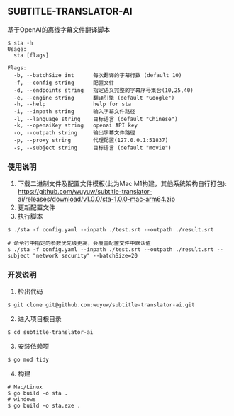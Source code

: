 ## SUBTITLE-TRANSLATOR-AI

基于OpenAI的离线字幕文件翻译脚本
```
$ sta -h
Usage:
  sta [flags]

Flags:
  -b, --batchSize int      每次翻译的字幕行数 (default 10)
  -f, --config string      配置文件
  -d, --endpoints string   指定语义完整的字幕序号集合(10,25,40)
  -e, --engine string      翻译引擎 (default "Google")
  -h, --help               help for sta
  -i, --inpath string      输入字幕文件路径
  -l, --language string    目标语言 (default "Chinese")
  -k, --openaiKey string   openai API key
  -o, --outpath string     输出字幕文件路径
  -p, --proxy string       代理配置(127.0.0.1:51837)
  -s, --subject string     目标语言 (default "movie")
```

### 使用说明
1. 下载二进制文件及配置文件模板(此为Mac M1构建，其他系统架构自行打包): https://github.com/wuyuw/subtitle-translator-ai/releases/download/v1.0.0/sta-1.0.0-mac-arm64.zip
2. 更新配置文件
3. 执行脚本
```
$ ./sta -f config.yaml --inpath ./test.srt --outpath ./result.srt

# 命令行中指定的参数优先级更高，会覆盖配置文件中默认值
$ ./sta -f config.yaml --inpath ./test.srt --outpath ./result.srt --subject "network security" --batchSize=20
```

### 开发说明

1. 检出代码
```
$ git clone git@github.com:wuyuw/subtitle-translator-ai.git
```
2. 进入项目根目录
```
$ cd subtitle-translator-ai
```
3. 安装依赖项
```
$ go mod tidy
```
4. 构建
```
# Mac/Linux
$ go build -o sta .
# windows
$ go build -o sta.exe .
```


